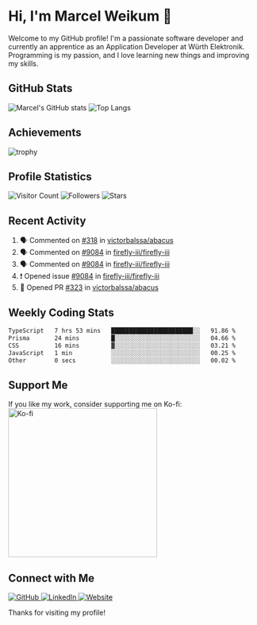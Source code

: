 # Hi, I'm Marcel Weikum 👋

Welcome to my GitHub profile! I'm a passionate software developer and currently an apprentice as an Application Developer at Würth Elektronik. Programming is my passion, and I love learning new things and improving my skills.

## GitHub Stats
![Marcel's GitHub stats](https://github-readme-stats.vercel.app/api?username=marcelweikum&show_icons=true&theme=default)
![Top Langs](https://github-readme-stats.vercel.app/api/top-langs/?username=marcelweikum&layout=compact&theme=default)

## Achievements
![trophy](https://github-profile-trophy.vercel.app/?username=marcelweikum&theme=default)

## Profile Statistics
![Visitor Count](https://komarev.com/ghpvc/?username=marcelweikum&style=flat-square&color=blue)
![Followers](https://img.shields.io/github/followers/marcelweikum?style=flat-square&logo=github)
![Stars](https://img.shields.io/github/stars/marcelweikum?style=flat-square&logo=github)

## Recent Activity
<!--START_SECTION:activity-->
1. 🗣 Commented on [#318](https://github.com/victorbalssa/abacus/issues/318#issuecomment-2258238898) in [victorbalssa/abacus](https://github.com/victorbalssa/abacus)
2. 🗣 Commented on [#9084](https://github.com/firefly-iii/firefly-iii/issues/9084#issuecomment-2252776684) in [firefly-iii/firefly-iii](https://github.com/firefly-iii/firefly-iii)
3. 🗣 Commented on [#9084](https://github.com/firefly-iii/firefly-iii/issues/9084#issuecomment-2252534817) in [firefly-iii/firefly-iii](https://github.com/firefly-iii/firefly-iii)
4. ❗ Opened issue [#9084](https://github.com/firefly-iii/firefly-iii/issues/9084) in [firefly-iii/firefly-iii](https://github.com/firefly-iii/firefly-iii)
5. 💪 Opened PR [#323](https://github.com/victorbalssa/abacus/pull/323) in [victorbalssa/abacus](https://github.com/victorbalssa/abacus)
<!--END_SECTION:activity-->

## Weekly Coding Stats
<!--START_SECTION:waka-->

```txt
TypeScript   7 hrs 53 mins   ███████████████████████░░   91.86 %
Prisma       24 mins         █░░░░░░░░░░░░░░░░░░░░░░░░   04.66 %
CSS          16 mins         ▓░░░░░░░░░░░░░░░░░░░░░░░░   03.21 %
JavaScript   1 min           ░░░░░░░░░░░░░░░░░░░░░░░░░   00.25 %
Other        0 secs          ░░░░░░░░░░░░░░░░░░░░░░░░░   00.02 %
```

<!--END_SECTION:waka-->

## Support Me
If you like my work, consider supporting me on Ko-fi:
<br/>
<a href="https://ko-fi.com/marcelweikum">
    <img src="https://ko-fi.com/img/githubbutton_sm.svg" alt="Ko-fi" style="width:300px;">
</a>

## Connect with Me
<p align="left">
  <a href="https://github.com/marcelweikum" target="_blank">
    <img src="https://img.icons8.com/ios-glyphs/80/000000/github.png" alt="GitHub"/>
  </a>
  <a href="https://www.linkedin.com/in/marcelweikum" target="_blank">
    <img src="https://img.icons8.com/ios-glyphs/80/000000/linkedin.png" alt="LinkedIn"/>
  </a>
  <a href="https://marcelweikum.de" target="_blank">
    <img src="https://img.icons8.com/ios-glyphs/80/000000/domain.png" alt="Website"/>
  </a>
</p>

Thanks for visiting my profile!
